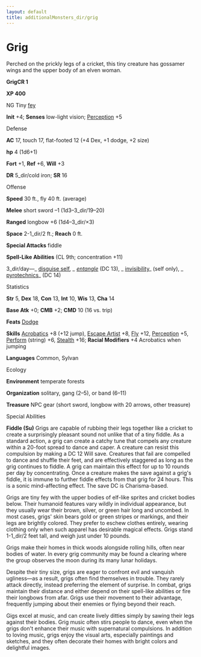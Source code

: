 ```yaml
---
layout: default
title: additionalMonsters_dir/grig
---
```

# Grig

Perched on the prickly legs of a cricket, this tiny creature has gossamer wings and the upper body of an elven woman.

**GrigCR 1**

**XP 400**

NG Tiny [fey](../monsters_dir/creatureTypes#_fey)

**Init** +4; **Senses** low-light vision; [Perception](../additionalMonsters_dir/../skills_dir/perception#_perception) +5

Defense

**AC** 17, touch 17, flat-footed 12 (+4 Dex, +1 dodge, +2 size)

**hp** 4 (1d6+1)

**Fort** +1, **Ref** +6, **Will** +3

**DR** 5_dir/cold iron; **SR** 16

Offense

**Speed** 30 ft., fly 40 ft. (average)

**Melee** short sword –1 (1d3–3_dir/19–20)

**Ranged** longbow +6 (1d4–3_dir/×3)

**Space** 2-1_dir/2 ft.; **Reach** 0 ft.

**Special Attacks** fiddle

**Spell-Like Abilities** (CL 9th; concentration +11)

3_dir/day—_ [disguise self](../additionalMonsters_dir/../spells_dir/disguiseSelf#_disguise-self)_, _ [entangle](../additionalMonsters_dir/../spells_dir/entangle#_entangle)_ (DC 13), _ [invisibility](../additionalMonsters_dir/../spells_dir/invisibility#_invisibility)_ (self only), _ [pyrotechnics](../additionalMonsters_dir/../spells_dir/pyrotechnics#_pyrotechnics)_ (DC 14)

Statistics

**Str** 5, **Dex** 18, **Con** 13, **Int** 10, **Wis** 13, **Cha** 14

**Base Atk** +0; **CMB** +2; **CMD** 10 (16 vs. trip)

**Feats** [Dodge](../additionalMonsters_dir/../feats#_dodge)

**Skills** [Acrobatics](../additionalMonsters_dir/../skills_dir/acrobatics#_acrobatics) +8 (+12 jump), [Escape Artist](../additionalMonsters_dir/../skills_dir/escapeArtist#_escape-artist) +8, [Fly](../additionalMonsters_dir/../skills_dir/fly#_fly) +12, [Perception](../additionalMonsters_dir/../skills_dir/perception#_perception) +5, [Perform](../additionalMonsters_dir/../skills_dir/perform#_perform) (string) +6, [Stealth](../additionalMonsters_dir/../skills_dir/stealth#_stealth) +16; **Racial Modifiers** +4 Acrobatics when jumping

**Languages** Common, Sylvan

Ecology

**Environment** temperate forests

**Organization** solitary, gang (2–5), or band (6–11)

**Treasure** NPC gear (short sword, longbow with 20 arrows, other treasure)

Special Abilities

**Fiddle (Su)** Grigs are capable of rubbing their legs together like a cricket to create a surprisingly pleasant sound not unlike that of a tiny fiddle. As a standard action, a grig can create a catchy tune that compels any creature within a 20-foot spread to dance and caper. A creature can resist this compulsion by making a DC 12 Will save. Creatures that fail are compelled to dance and shuffle their feet, and are effectively staggered as long as the grig continues to fiddle. A grig can maintain this effect for up to 10 rounds per day by concentrating. Once a creature makes the save against a grig's fiddle, it is immune to further fiddle effects from that grig for 24 hours. This is a sonic mind-affecting effect. The save DC is Charisma-based.

Grigs are tiny fey with the upper bodies of elf-like sprites and cricket bodies below. Their humanoid features vary wildly in individual appearance, but they usually wear their brown, silver, or green hair long and uncombed. In most cases, grigs' skin bears gold or green stripes or markings, and their legs are brightly colored. They prefer to eschew clothes entirely, wearing clothing only when such apparel has desirable magical effects. Grigs stand 1-1_dir/2 feet tall, and weigh just under 10 pounds.

Grigs make their homes in thick woods alongside rolling hills, often near bodies of water. In every grig community may be found a clearing where the group observes the moon during its many lunar holidays.

Despite their tiny size, grigs are eager to confront evil and vanquish ugliness—as a result, grigs often find themselves in trouble. They rarely attack directly, instead preferring the element of surprise. In combat, grigs maintain their distance and either depend on their spell-like abilities or fire their longbows from afar. Grigs use their movement to their advantage, frequently jumping about their enemies or flying beyond their reach.

Gigs excel at music, and can create lively ditties simply by sawing their legs against their bodies. Grig music often stirs people to dance, even when the grigs don't enhance their music with supernatural compulsions. In addition to loving music, grigs enjoy the visual arts, especially paintings and sketches, and they often decorate their homes with bright colors and delightful images.

